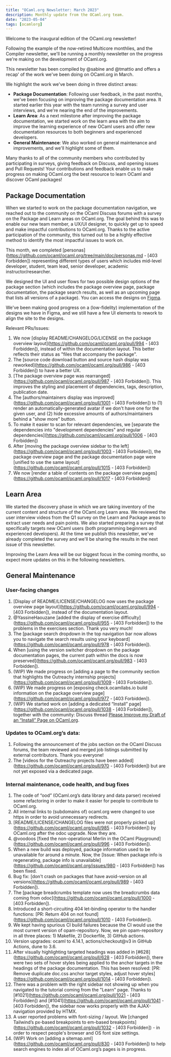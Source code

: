 ```yaml
---
title: "OCaml.org Newsletter: March 2023"
description: Monthly update from the OCaml.org team.
date: "2023-05-04"
tags: [ocamlorg]
---
```


Welcome to the inaugural edition of the OCaml.org newsletter!

Following the example of the now-retired Multicore monthlies, and the  Compiler newsletter, we'll be running a monthly newsletter on the progress we're making on the development of OCaml.org.

This newsletter has been compiled by @sabine and @tmattio and offers a recap' of the work we've been doing on OCaml.org in March.

We highlight the work we've been doing in three distinct areas:

- **Package Documentation**: Following user feedback, in the past months, we've been focusing on improving the package documentation area. It started earlier this year with the team running a survey and user interviews, and we're nearing the end of the improvements.
- **Learn Area**: As a next milestone after improving the package documentation, we started work on the learn area with the aim to improve the learning experience of new OCaml users and offer new documentation resources to both beginners and experienced developers.
- **General Maintenance**: We also worked on general maintenance and improvements, and we'll highlight some of them.

Many thanks to all of the community members who contributed by participating in surveys, giving feedback on Discuss, and opening issues and Pull Requests! Your contributions and feedback enable us to make progress on making OCaml.org the best resource to learn OCaml and discover OCaml packages!

## Package Documentation

When we started to work on the package documentation navigation, we reached out to the community on the OCaml Discuss forums with a survey on the Package and Learn areas on OCaml.org. The goal behind this was to enable our new team member, a UX/UI designer, to quickly get up to speed and make impactful contributions to OCaml.org. Thanks to the active participation of the community, this turned out to be a highly effective method to identify the most impactful issues to work on.

This month, we completed [personas](https://github.com/ocaml/ocaml.org/tree/main/doc/personas.md - [403 Forbidden]) representing different types of users which includes mid-level developer, student, team lead, senior developer, academic instructor/researcher. 

We designed the UI and user flows for two possible design options of the package section (which includes the package overview page, package documentation, the package search results, as well as an upcoming page that lists all versions of a package). You can access the designs on [Figma](https://www.figma.com/file/Aqk5y03fsaCuhTSywmmY06/OCaml.org-Public-Designs).

We've been making good progress on a (low-fidelity) implementation of the designs we have in Figma, and we still have a few UI elements to rework to align the site to the designs.

Relevant PRs/Issues:

1. We now [display README/CHANGELOG/LICENSE on the package overview layout](https://github.com/ocaml/ocaml.org/pull/994 - [403 Forbidden]), instead of within the documentation layout. This better reflects their status as "files that accompany the package".
2. The [source code download button and source hash display was reworked](https://github.com/ocaml/ocaml.org/pull/986 - [403 Forbidden]) to have a better UX.
3. [The package overview page was rearranged](https://github.com/ocaml/ocaml.org/pull/987 - [403 Forbidden]). This improves the styling and placement of dependencies, tags, description, publication date.
4. The [authors/maintainers display was improved](https://github.com/ocaml/ocaml.org/pull/1001 - [403 Forbidden]) to (1) render an automatically-generated avatar if we don't have one for the given user, and (2) hide excessive amounts of authors/maintainers behind a "show more" button.
5. To make it easier to scan for relevant dependencies, we [separate the dependencies into "development dependencies" and regular dependencies](https://github.com/ocaml/ocaml.org/pull/1006 - [403 Forbidden])
6. After [moving the package overview sidebar to the left](https://github.com/ocaml/ocaml.org/pull/1003 - [403 Forbidden]), the package overview page and the package documentation page were [unified to use the same layout](https://github.com/ocaml/ocaml.org/pull/1015 - [403 Forbidden])
7. We now [render a table of contents on the package overview pages](https://github.com/ocaml/ocaml.org/pull/1017 - [403 Forbidden])

## Learn Area

We started the discovery phase in which we are taking inventory of the current content and structure of the OCaml.org Learn area. We reviewed the user interview videos from the Q1 survey on the Learn and Package areas to extract user needs and pain points. We also started preparing a survey that specifically targets new OCaml users (both programming beginners and experienced developers). At the time we publish this newsletter, we've already completed the survey and we'll be sharing the results in the next issue of this newsletter.

Improving the Learn Area will be our biggest focus in the coming months, so expect more updates on this in the following newsletters.

## General Maintenance

### User-facing changes

1. [Display of README/LICENSE/CHANGELOG now uses the package overview page layout](https://github.com/ocaml/ocaml.org/pull/994 - [403 Forbidden]), instead of the documentation layout.
2. @YassineHaouzane [added the display of exercise difficulty](https://github.com/ocaml/ocaml.org/pull/955 - [403 Forbidden]) to the problems in the exercises section. Thank you very much!
3. The [package search dropdown in the top navigation bar now allows you to navigate the search results using your keyboard](https://github.com/ocaml/ocaml.org/pull/978 - [403 Forbidden]).
4. When [using the version switcher dropdown on the package documentation pages, the current path within the docs is now preserved](https://github.com/ocaml/ocaml.org/pull/983 - [403 Forbidden]).
5. (WIP) We made progress on [adding a page to the community section that highlights the Outreachy internship projects](https://github.com/ocaml/ocaml.org/pull/1009 - [403 Forbidden]).
6. (WIP) We made progress on [exposing check.ocamllabs.io build information on the package overview page](https://github.com/ocaml/ocaml.org/pull/977 - [403 Forbidden]).
7. (WIP) We started work on [adding a dedicated “Install” page](https://github.com/ocaml/ocaml.org/pull/1038 - [403 Forbidden]), together with the community: Discuss thread [Please Improve my Draft of an “Install” Page on OCaml.org](https://discuss.ocaml.org/t/please-improve-my-draft-of-an-install-page-on-ocaml-org/11837).

### Updates to OCaml.org’s data:

1. Following the announcement of the jobs section on the OCaml Discuss forums, the team reviewed and merged job listings submitted by external contributors. Thank you everyone!
2. The [videos for the Outreachy projects have been added](https://github.com/ocaml/ocaml.org/pull/970 - [403 Forbidden]) but are not yet exposed via a dedicated page.

### Internal maintenance, code health, and bug fixes

1. The code of “ood” (OCaml.org’s data library and data parser) received some refactoring in order to make it easier for people to contribute to OCaml.org.
2. All internal links to (subdomains of) ocaml.org were changed to use https in order to avoid unnecessary redirects.
3. [README/LICENSE/CHANGELOG files were not properly picked up](https://github.com/ocaml/ocaml.org/pull/985 - [403 Forbidden]) by OCaml.org after the odoc upgrade. Now they are.
4. @voodoos [fixed the non-operational Merlin in the OCaml Playground](https://github.com/ocaml/ocaml.org/pull/996 - [403 Forbidden]).
5. When a new build was deployed, package information used to be unavailable for around a minute. Now, the [Issue: When package info is regenerating, package info is unavailable](https://github.com/ocaml/ocaml.org/issues/980 - [403 Forbidden]) has been fixed.
6. Bug fix: [don't crash on packages that have avoid-version on all versions](https://github.com/ocaml/ocaml.org/pull/989 - [403 Forbidden]).
7. The [package breadcrumbs template now uses the breadcrumbs data coming from odoc](https://github.com/ocaml/ocaml.org/pull/1000 - [403 Forbidden]).
8. Introduced a short-circuiting 404 let-binding operator to the handler functions: [PR: Return 404 on not found](https://github.com/ocaml/ocaml.org/pull/1010 - [403 Forbidden]).
9. We kept having spurious CI build failures because the CI would use the most current version of opam-repository. Now, we pin opam-repository in all three places: 1) Makefile, 2) Dockerfile, 3) GitHub actions.
10. Version upgrades: ocaml to 4.14.1, actions/checkout@v3 in GitHub Actions, dune to 3.6.
11. After visually highlighting targeted headings was added in [#628](https://github.com/ocaml/ocaml.org/pull/628 - [403 Forbidden]), there were two sets of hover styles being applied to the anchor targets in the headings of the package documentation. This has been resolved: [PR: Remove duplicate doc.css anchor target styles, adjust hover styles](https://github.com/ocaml/ocaml.org/pull/1014 - [403 Forbidden]).
12. There was a problem with the right sidebar not showing up when you navigated to the tutorial coming from the "Learn" page. Thanks to [#1021](https://github.com/ocaml/ocaml.org/pull/1021 - [403 Forbidden]) and [#1041](https://github.com/ocaml/ocaml.org/pull/1041 - [403 Forbidden]), the sidebar now works properly with the AJAX-navigation provided by HTMX.
13. A user reported problems with font-sizing / layout. We [changed Tailwind’s px-based breakpoints to em-based breakpoints](https://github.com/ocaml/ocaml.org/pull/1032 - [403 Forbidden]) - in order to respect people's browser and OS font size settings.
14. (WIP) Work on [adding a sitemap.xml](https://github.com/ocaml/ocaml.org/pull/830 - [403 Forbidden]) to help search engines to index all of OCaml.org’s pages is in progress.
